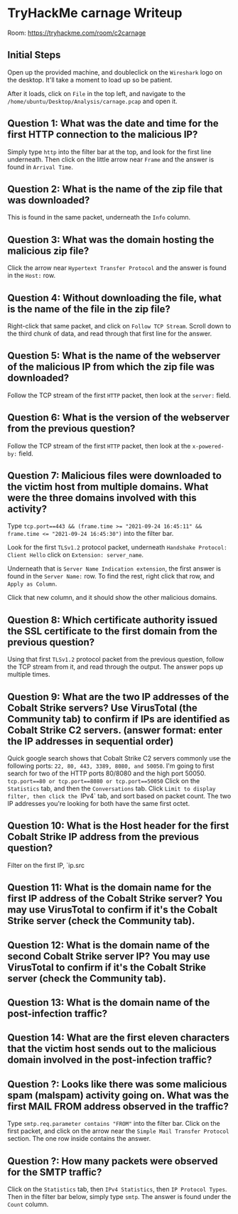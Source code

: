 # TryHackMe carnage Writeup

Room: https://tryhackme.com/room/c2carnage

## Initial Steps

Open up the provided machine, and doubleclick on the `Wireshark` logo on the desktop. It'll take a moment to load up so be patient.

After it loads, click on `File` in the top left, and navigate to the `/home/ubuntu/Desktop/Analysis/carnage.pcap` and open it.

## Question 1: What was the date and time for the first HTTP connection to the malicious IP?

Simply type `http` into the filter bar at the top, and look for the first line underneath. Then click on the little arrow near `Frame` and the answer is found in `Arrival Time`.

## Question 2: What is the name of the zip file that was downloaded?

This is found in the same packet, underneath the `Info` column.

## Question 3: What was the domain hosting the malicious zip file?

Click the arrow near `Hypertext Transfer Protocol` and the answer is found in the `Host:` row.

## Question 4: Without downloading the file, what is the name of the file in the zip file?

Right-click that same packet, and click on `Follow TCP Stream`. Scroll down to the third chunk of data, and read through that first line for the answer.

## Question 5: What is the name of the webserver of the malicious IP from which the zip file was downloaded?

Follow the TCP stream of the first `HTTP` packet, then look at the `server:` field.

## Question 6: What is the version of the webserver from the previous question?

Follow the TCP stream of the first `HTTP` packet, then look at the `x-powered-by:` field.

## Question 7: Malicious files were downloaded to the victim host from multiple domains. What were the three domains involved with this activity?

Type `tcp.port==443 && (frame.time >= "2021-09-24 16:45:11" && frame.time <= "2021-09-24 16:45:30")` into the filter bar. 

Look for the first `TLSv1.2` protocol packet, underneath `Handshake Protocol: Client Hello` click on `Extension: server_name`. 

Underneath that is `Server Name Indication extension`, the first answer is found in the `Server Name:` row. To find the rest, right click that row, and `Apply as Column`. 

Click that new column, and it should show the other malicious domains.

## Question 8: Which certificate authority issued the SSL certificate to the first domain from the previous question?

Using that first `TLSv1.2` protocol packet from the previous question, follow the TCP stream from it, and read through the output. The answer pops up multiple times.

## Question 9:  What are the two IP addresses of the Cobalt Strike servers? Use VirusTotal (the Community tab) to confirm if IPs are identified as Cobalt Strike C2 servers. (answer format: enter the IP addresses in sequential order) 
Quick google search shows that Cobalt Strike C2 servers commonly use the following ports: `22, 80, 443, 3389, 8080, and 50050`. I'm going to first search for two of the HTTP ports 80/8080 and the high port 50050. `tcp.port==80 or tcp.port==8080 or tcp.port==50050` Click on the `Statistics` tab, and then the `Conversations` tab. Click `Limit to display filter, then click the `IPv4` tab, and sort based on packet count. The two IP addresses you're looking for both have the same first octet.

## Question 10: What is the Host header for the first Cobalt Strike IP address from the previous question?

Filter on the first IP, `ip.src

## Question 11: What is the domain name for the first IP address of the Cobalt Strike server? You may use VirusTotal to confirm if it's the Cobalt Strike server (check the Community tab). 

## Question 12: What is the domain name of the second Cobalt Strike server IP?  You may use VirusTotal to confirm if it's the Cobalt Strike server (check the Community tab). 

## Question 13: What is the domain name of the post-infection traffic?

## Question 14: What are the first eleven characters that the victim host sends out to the malicious domain involved in the post-infection traffic? 


## Question ?: Looks like there was some malicious spam (malspam) activity going on. What was the first MAIL FROM address observed in the traffic? 

Type `smtp.req.parameter contains "FROM"` into the filter bar. Click on the first packet, and click on the arrow near the `Simple Mail Transfer Protocol` section. The one row inside contains the answer.

## Question ?: How many packets were observed for the SMTP traffic?

Click on the `Statistics` tab, then `IPv4 Statistics`, then `IP Protocol Types`. Then in the filter bar below, simply type `smtp`. The answer is found under the `Count` column.






